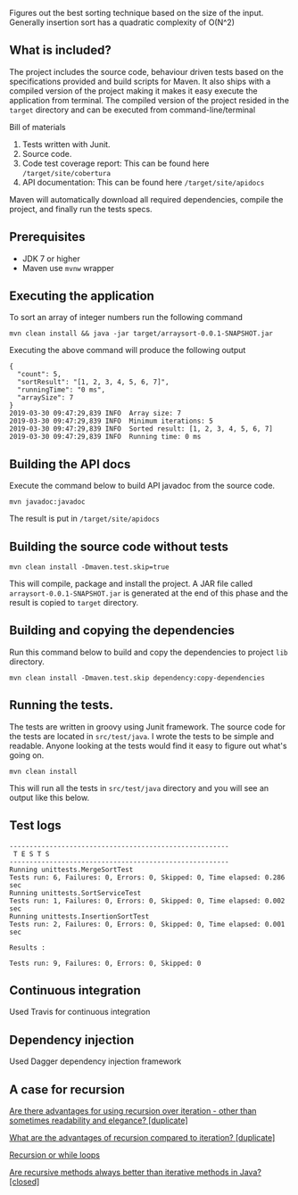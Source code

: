

Figures out the best sorting technique based on the size of the input.
Generally insertion sort has a quadratic complexity of O(N^2)


What is included?
------------------------
The project includes the source code, behaviour driven tests based on the specifications provided and build scripts for Maven.
It also ships with a compiled version of the project making it makes it easy execute the application from terminal.
The compiled version of the project resided in the `target` directory and can be executed from command-line/terminal

Bill of materials
1. Tests written with Junit.
2. Source code.
1. Code test coverage report: This can be found here `/target/site/cobertura`
2. API documentation: This can be found here `/target/site/apidocs`

Maven will automatically download all required dependencies, compile the project, and finally run the tests specs.

Prerequisites
-------------
- JDK 7 or higher
- Maven use `mvnw` wrapper

Executing the application
-------------------------

To sort an array of integer numbers run the following command

`mvn clean install && java -jar target/arraysort-0.0.1-SNAPSHOT.jar`


Executing the above command will produce the following output

```
{
  "count": 5,
  "sortResult": "[1, 2, 3, 4, 5, 6, 7]",
  "runningTime": "0 ms",
  "arraySize": 7
}
2019-03-30 09:47:29,839 INFO  Array size: 7
2019-03-30 09:47:29,839 INFO  Minimum iterations: 5
2019-03-30 09:47:29,839 INFO  Sorted result: [1, 2, 3, 4, 5, 6, 7]
2019-03-30 09:47:29,839 INFO  Running time: 0 ms
```



Building the API docs
---------------------

Execute the command below to build API javadoc from the source code.

```shell
mvn javadoc:javadoc
```

The result is put in `/target/site/apidocs`

Building the source code without tests
--------------------------------------

```shell
mvn clean install -Dmaven.test.skip=true
```

This will compile, package and install the project. A JAR file called `arraysort-0.0.1-SNAPSHOT.jar` is generated
at the end of this phase and the result is copied to `target` directory.


Building and copying the dependencies
----------------------------------------
Run this command below to build and copy the dependencies to project `lib` directory.

```shell
mvn clean install -Dmaven.test.skip dependency:copy-dependencies
```


Running the tests.
------------------

The tests are written in groovy using Junit framework.
The source code for the tests are located in `src/test/java`.
I wrote the tests to be simple and readable. Anyone looking at the tests would find it easy to figure out what's going on.

```shell
mvn clean install
```
This will run all the tests in `src/test/java` directory and you will see an output like this below.

## Test logs
```
-------------------------------------------------------
 T E S T S
-------------------------------------------------------
Running unittests.MergeSortTest
Tests run: 6, Failures: 0, Errors: 0, Skipped: 0, Time elapsed: 0.286 sec
Running unittests.SortServiceTest
Tests run: 1, Failures: 0, Errors: 0, Skipped: 0, Time elapsed: 0.002 sec
Running unittests.InsertionSortTest
Tests run: 2, Failures: 0, Errors: 0, Skipped: 0, Time elapsed: 0.001 sec

Results :

Tests run: 9, Failures: 0, Errors: 0, Skipped: 0

```






## Continuous integration
Used Travis for continuous integration

## Dependency injection
Used Dagger dependency injection framework



## A case for recursion

[Are there advantages for using recursion over iteration - other than sometimes readability and elegance? [duplicate]](https://softwareengineering.stackexchange.com/questions/242889/are-there-advantages-for-using-recursion-over-iteration-other-than-sometimes-r)

[What are the advantages of recursion compared to iteration? [duplicate]](https://softwareengineering.stackexchange.com/questions/234962/what-are-the-advantages-of-recursion-compared-to-iteration)

[Recursion or while loops](https://softwareengineering.stackexchange.com/questions/182314/recursion-or-while-loops)


[Are recursive methods always better than iterative methods in Java? [closed]](https://stackoverflow.com/questions/15346774/are-recursive-methods-always-better-than-iterative-methods-in-java)